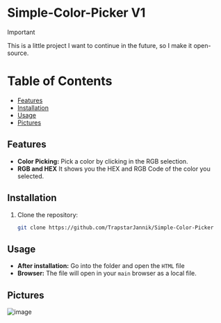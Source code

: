 # Simple-Color-Picker V1
> [!IMPORTANT]
> This is a little project I want to continue in the future, so I make it open-source.

# Table of Contents
- [Features](#features)
- [Installation](#installation)
- [Usage](#usage)
- [Pictures](#pictures)


## Features

- **Color Picking:** Pick a color by clicking in the RGB selection.
- **RGB and HEX** It shows you the HEX and RGB Code of the color you selected.

## Installation

1. Clone the repository:
   ```sh
   git clone https://github.com/TrapstarJannik/Simple-Color-Picker
    ```
   
## Usage

- **After installation:** Go into the folder and open the `HTML` file 
- **Browser:** The file will open in your `main` browser as a local file.


## Pictures

![image](https://github.com/TrapstarJannik/images/blob/main/Screenshot_59.png)





